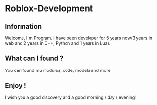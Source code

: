 # Roblox-Development


## Information

Welcome, I'm Program.
I have been developer for 5 years now(3 years in web and 2 years in C++, Python and 1 years in Lua).

## What can I found ?

You can found mu modules, code, models and more !

## Enjoy !

I wish you a good discovery and a good morning / day / evening!